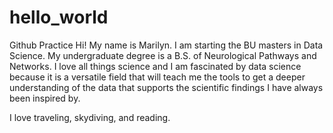 # hello_world
Github Practice 
Hi! My name is Marilyn. I am starting the BU masters in Data Science. My undergraduate degree is a B.S. of Neurological Pathways and Networks. I love all things science and I am fascinated by data science because it is a versatile field that will teach me the tools to get a deeper understanding of the data that supports the scientific findings I have always been inspired by. 

I love traveling, skydiving, and reading. 
